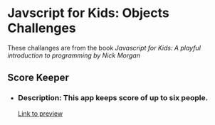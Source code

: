 # Javscript for Kids: Objects Challenges
These challanges are from the book *Javascript for Kids: A playful introduction to programming by Nick Morgan*

## Score Keeper 
- ### Description: This app keeps score of up to six people.
    [Link to preview](https://trinity-score-keeper.netlify.com/)
